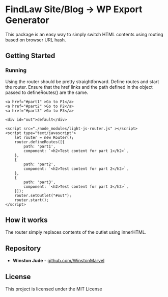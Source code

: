 # FindLaw Site/Blog -> WP Export Generator

This package is an easy way to simply switch HTML contents using routing based on browser URL hash.

## Getting Started

### Running

Using the router should be pretty straightforward. Define routes and start the router.
Ensure that the href links and the path defined in the object passed to defineRoutes() are the same.

```
<a href="#part1" >Go to P1</a>
<a href="#part2" >Go to P2</a>
<a href="#part3" >Go to P3</a>

<div id="out">default</div>

<script src="./node_modules/light-js-router.js" ></script>
<script type="text/javascript">
    let router = new Router();
    router.defineRoutes([{
        path: 'part1',
        component: `<h2>Test content for part 1</h2>`,
    },
    {
        path: 'part2',
        component: `<h2>Test content for part 2</h2>`,
    },
    {
        path: 'part3',
        component: `<h2>Test content for part 3</h2>`,
    }]);
    router.setOutlet("#out");
    router.start();
</script>
```

## How it works

The router simply replaces contents of the outlet using innerHTML. 

## Repository

* **Winston Jude** - [github.com/WinstonMarvel](https://github.com/WinstonMarvel/js-router)

## License

This project is licensed under the MIT License

